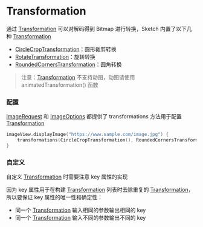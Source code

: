 # Transformation

通过 [Transformation] 可以对解码得到 Bitmap 进行转换，Sketch 内置了以下几种 [Transformation]

* [CircleCropTransformation]：圆形裁剪转换
* [RotateTransformation]：旋转转换
* [RoundedCornersTransformation]：圆角转换

> 注意：[Transformation] 不支持动图，动图请使用 animatedTransformation() 函数

### 配置

[ImageRequest] 和 [ImageOptions] 都提供了 transformations 方法用于配置 [Transformation]

```kotlin
imageView.displayImage("https://www.sample.com/image.jpg") {
    transformations(CircleCropTransformation(), RoundedCornersTransformation(20f))
}
```

### 自定义

自定义 [Transformation] 时需要注意 key 属性的实现

因为 key 属性用于在构建 [Transformation] 列表时去除重复的 [Transformation]，所以要保证 key 属性的唯一性和确定性：

* 同一个 [Transformation] 输入相同的参数输出相同的 key
* 同一个 [Transformation] 输入不同的参数输出不同的 key

[Transformation]: ../../sketch/src/main/java/com/github/panpf/sketch/transform/Transformation.kt

[CircleCropTransformation]: ../../sketch/src/main/java/com/github/panpf/sketch/transform/CircleCropTransformation.kt

[RotateTransformation]: ../../sketch/src/main/java/com/github/panpf/sketch/transform/RotateTransformation.kt

[RoundedCornersTransformation]: ../../sketch/src/main/java/com/github/panpf/sketch/transform/RoundedCornersTransformation.kt

[ImageRequest]: ../../sketch/src/main/java/com/github/panpf/sketch/request/ImageRequest.kt

[ImageOptions]: ../../sketch/src/main/java/com/github/panpf/sketch/request/ImageOptions.kt